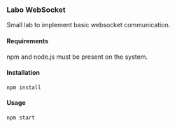 ### Labo WebSocket
Small lab to implement basic websocket communication.
#### Requirements
npm and node.js must be present on the system.
#### Installation
`npm install`
#### Usage
`npm start`
